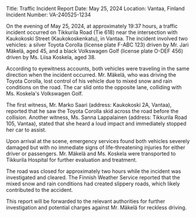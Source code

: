  Title: Traffic Incident Report
Date: May 25, 2024
Location: Vantaa, Finland
Incident Number: VA-240525-1234

On the evening of May 25, 2024, at approximately 19:37 hours, a traffic incident occurred on Tikkurila Road (Tie 618) near the intersection with Kaukokoski Street (Kaukokoskenkatu), in Vantaa. The incident involved two vehicles: a silver Toyota Corolla (license plate F-ABC 123) driven by Mr. Jari Mäkelä, aged 45, and a black Volkswagen Golf (license plate O-DEF 456) driven by Ms. Liisa Koskela, aged 38.

According to eyewitness accounts, both vehicles were traveling in the same direction when the incident occurred. Mr. Mäkelä, who was driving the Toyota Corolla, lost control of his vehicle due to mixed snow and rain conditions on the road. The car slid onto the opposite lane, colliding with Ms. Koskela's Volkswagen Golf.

The first witness, Mr. Marko Saari (address: Kaukokoski 2A, Vantaa), reported that he saw the Toyota Corolla skid across the road before the collision. Another witness, Ms. Sanna Lappalainen (address: Tikkurila Road 105, Vantaa), stated that she heard a loud impact and immediately stopped her car to assist.

Upon arrival at the scene, emergency services found both vehicles severely damaged but with no immediate signs of life-threatening injuries for either driver or passengers. Mr. Mäkelä and Ms. Koskela were transported to Tikkurila Hospital for further evaluation and treatment.

The road was closed for approximately two hours while the incident was investigated and cleared. The Finnish Weather Service reported that the mixed snow and rain conditions had created slippery roads, which likely contributed to the accident.

This report will be forwarded to the relevant authorities for further investigation and potential charges against Mr. Mäkelä for reckless driving.